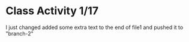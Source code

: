# Class Activity 1/17

I just changed added some extra text to the end of file1 and pushed it to "branch-2"
